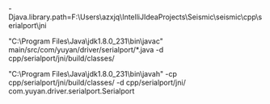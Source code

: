 -Djava.library.path=F:\Users\azxjq\IntelliJIdeaProjects\Seismic\seismic\cpp\serialport\jni

"C:\Program Files\Java\jdk1.8.0_231\bin\javac" main/src/com/yuyan/driver/serialport/*.java -d cpp/serialport/jni/build/classes/

"C:\Program Files\Java\jdk1.8.0_231\bin\javah" -cp cpp/serialport/jni/build/classes/ -d cpp/serialport/jni/ com.yuyan.driver.serialport.Serialport
